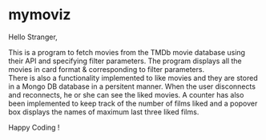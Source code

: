 # mymoviz

Hello Stranger, 

This is a program to fetch movies from the TMDb movie database using their API and specifying filter parameters. 
The program displays all the movies in card format & corresponding to filter parameters.  
There is also a functionality implemented to like movies and they are stored in a Mongo DB database in a persitent manner. When the user disconnects and reconnects, he or she can see the liked movies. 
A counter has also been implemented to keep track of the number of films liked and a popover box displays the names of maximum last three liked films. 

Happy Coding !
